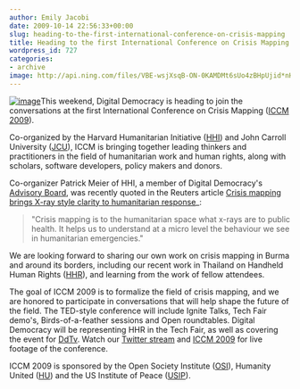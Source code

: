 ```yaml
---
author: Emily Jacobi
date: 2009-10-14 22:56:33+00:00
slug: heading-to-the-first-international-conference-on-crisis-mapping
title: Heading to the first International Conference on Crisis Mapping
wordpress_id: 727
categories:
- archive
image: http://api.ning.com/files/VBE-wsjXsqB-ON-0KAMDMt6sUo4zBHpUjid*nH0LIlMaGmgO45m5H670hNXXetTDjTv0uosbKttJujgRniTU4yBUukURCwfN/crisismappingadsmallfinal.png
---
```


[![image](http://api.ning.com/files/VBE-wsjXsqB-ON-0KAMDMt6sUo4zBHpUjid*nH0LIlMaGmgO45m5H670hNXXetTDjTv0uosbKttJujgRniTU4yBUukURCwfN/crisismappingadsmallfinal.png)](http://crisismapping.ning.com/)This weekend, Digital Democracy is heading to join the conversations at the first International Conference on Crisis Mapping ([ICCM 2009](http://crisismapping.ning.com/)).

Co-organized by the Harvard Humanitarian Initiative ([HHI](http://hhi.harvard.edu/programs-and-research/crisis-mapping-and-early-warning)) and John Carroll University ([JCU](http://www.jcu.edu/politicalscience/)), ICCM is bringing together leading thinkers and practitioners in the field of humanitarian work and human rights, along with scholars, software developers, policy makers and donors.

Co-organizer Patrick Meier of HHI, a member of Digital Democracy's [Advisory Board](http://www.tieppu.com/about/advisory-board/), was recently quoted in the Reuters article [Crisis mapping brings X-ray style clarity to humanitarian response](http://www.alertnet.org/db/an_art/57939/2009/09/12-144735-1.htm)_:


> "Crisis mapping is to the humanitarian space what x-rays are to public health. It helps us to understand at a micro level the behaviour we see in humanitarian emergencies."


We are looking forward to sharing our own work on crisis mapping in Burma and around its borders, including our recent work in Thailand on Handheld Human Rights ([HHR](http://www.tieppu.com/programming/#hhr)), and learning from the work of fellow attendees.

The goal of ICCM 2009 is to formalize the field of crisis mapping, and we are honored to participate in conversations that will help shape the future of the field. The TED-style conference will include Ignite Talks, Tech Fair demo's, Birds-of-a-feather sessions and Open roundtables. Digital Democracy will be representing HHR in the Tech Fair, as well as covering the event for [DdTv](http://www.tieppu.com/ddtv/). Watch our [Twitter stream](http://twitter.com/digidem) and [ICCM 2009](http://twitter.com/crisismapping) for live footage of the conference.

ICCM 2009 is sponsored by the Open Society Institute ([OSI](http://www.soros.org/)), Humanity United ([HU](http://www.humanityunited.org/)) and the US Institute of Peace ([USIP](http://www.usip.org/)).
